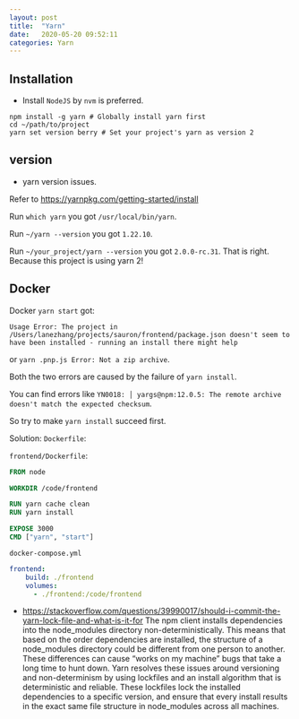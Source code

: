 ```yaml
---
layout: post
title:  "Yarn"
date:   2020-05-20 09:52:11
categories: Yarn
---
```


## Installation
* Install `NodeJS` by `nvm` is preferred.

```shell
npm install -g yarn # Globally install yarn first
cd ~/path/to/project
yarn set version berry # Set your project's yarn as version 2
```

## version 
* yarn version issues.

Refer to https://yarnpkg.com/getting-started/install

Run `which yarn` you got `/usr/local/bin/yarn`. 

Run `~/yarn --version` you got `1.22.10`.

Run `~/your_project/yarn --version` you got `2.0.0-rc.31`. That is right. Because this project is using yarn 2!

## Docker
Docker `yarn start` got:
 
`Usage Error: The project in /Users/lanezhang/projects/sauron/frontend/package.json doesn't seem to have been installed - running an install there might help`

or `yarn .pnp.js Error: Not a zip archive`.

Both the two errors are caused by the failure of `yarn install`. 

You can find errors like `YN0018: │ yargs@npm:12.0.5: The remote archive doesn't match the expected checksum`.

So try to make `yarn install` succeed first.

Solution:
`Dockerfile`:

`frontend/Dockerfile`:

```dockerfile
FROM node

WORKDIR /code/frontend

RUN yarn cache clean
RUN yarn install

EXPOSE 3000
CMD ["yarn", "start"]
```

`docker-compose.yml`
```yaml
frontend:
    build: ./frontend
    volumes:
      - ./frontend:/code/frontend
```

* https://stackoverflow.com/questions/39990017/should-i-commit-the-yarn-lock-file-and-what-is-it-for
The npm client installs dependencies into the node_modules directory non-deterministically. This means that based on the order dependencies are installed, the structure of a node_modules directory could be different from one person to another. These differences can cause “works on my machine” bugs that take a long time to hunt down. Yarn resolves these issues around versioning and non-determinism by using lockfiles and an install algorithm that is deterministic and reliable. These lockfiles lock the installed dependencies to a specific version, and ensure that every install results in the exact same file structure in node_modules across all machines.

